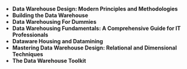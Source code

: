 <ul>
<li><b><a target="_blank" href="https://github.com/manjunath5496/Data-Warehousing-Books/blob/master/dw(1).pdf" style="text-decoration:none;">Data Warehouse Design: Modern Principles and Methodologies</a></b></li>
                                <li><b><a target="_blank" href="https://github.com/manjunath5496/Data-Warehousing-Books/blob/master/dw(2).pdf" style="text-decoration:none;">Building the Data Warehouse</a></b></li>
                                <li><b><a target="_blank" href="https://github.com/manjunath5496/Data-Warehousing-Books/blob/master/dw(3).pdf" style="text-decoration:none;">Data Warehousing For Dummies</a></b></li>
 <li><b><a target="_blank" href="https://github.com/manjunath5496/Data-Warehousing-Books/blob/master/dw(4).pdf" style="text-decoration:none;">Data Warehousing Fundamentals: A Comprehensive Guide for IT Professionals </a></b></li>                              
<li><b><a target="_blank" href="https://github.com/manjunath5496/Data-Warehousing-Books/blob/master/dw(5).pdf" style="text-decoration:none;">Dataware Housing and Datamining </a></b></li>
                                
 <li><b><a target="_blank" href="https://github.com/manjunath5496/Data-Warehousing-Books/blob/master/dw(6).pdf" style="text-decoration:none;">Mastering Data Warehouse Design: Relational and Dimensional Techniques</a></b></li>
                          
<li><b><a target="_blank" href="https://github.com/manjunath5496/Data-Warehousing-Books/blob/master/dw(7).pdf" style="text-decoration:none;">The Data Warehouse Toolkit</a></b></li>
                               
 
</ul>
